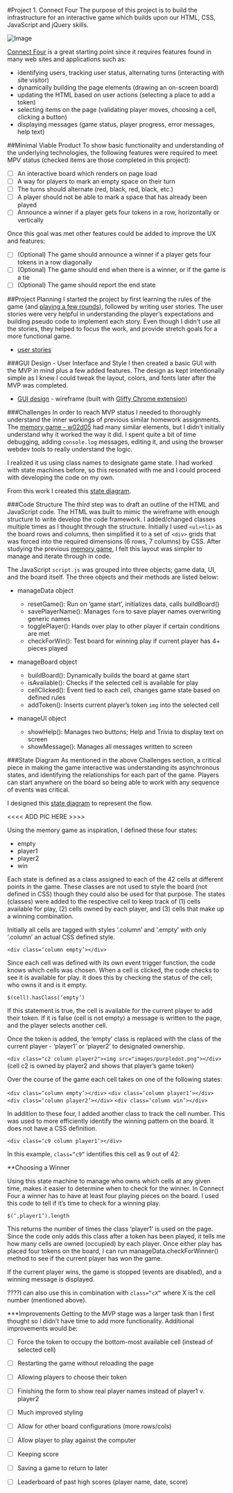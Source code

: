 #Project 1. Connect Four
The purpose of this project is to build the infrastructure for an interactive game which builds upon our HTML, CSS, JavaScript and jQuery skills. 

![Image](https://upload.wikimedia.org/wikipedia/en/thumb/7/79/Connect_4_Board_and_Box.jpg/250px-Connect_4_Board_and_Box.jpg)

[Connect Four](https://en.wikipedia.org/wiki/Connect_Four) is a great starting point since it requires features found in many web sites and applications such as:

- identifying users, tracking user status, alternating turns (interacting with site visitor)
- dynamically building the page elements (drawing an on-screen board)
- updating the HTML based on user actions (selecting a place to add a token)
- selecting items on the page (validating player moves, choosing a cell, clicking a button)
- displaying messages (game status, player progress, error messages, help text)

##Minimal Viable Product
To show basic functionality and understanding of the underlying technologies, the following features were required to meet MPV status (checked items are those completed in this project):

- [ ] An interactive board which renders on page load
- [ ] A way for players to mark an empty space on their turn
- [ ] The turns should alternate (red, black, red, black, etc.)
- [ ] A player should not be able to mark a space that has already been played
- [ ] Announce a winner if a player gets four tokens in a row, horizontally or vertically

Once this goal was met other features could be added to improve the UX and features:

- [ ] \(Optional) The game should announce a winner if a player gets four tokens in a row diagonally
- [ ] \(Optional) The game should end when there is a winner, or if the game is a tie
- [ ] \(Optional) The game should report the end state

##Project Planning
I started the project by first learning the rules of the game (and [playing a few rounds](http://www.connectfour.org/)), followed by writing user stories. The user stories were very helpful in understanding the player’s expectations and building pseudo code to implement each story. Even though I didn’t use all the stories, they helped to focus the work, and provide stretch goals for a more functional game.

* [user stories](https://github.com/TwistedOrange/connect4/issues)

###GUI Design - User Interface and Style
I then created a basic GUI with the MVP in mind plus a few added features. The design as kept intentionally simple as I knew I could tweak the layout, colors, and fonts later after the MVP was completed.

* [GUI design](url) - wireframe (built with [Gliffy Chrome extension](https://chrome.google.com/webstore/detail/gliffy-diagrams/bhmicilclplefnflapjmnngmkkkkpfad?hl=en))

###Challenges
In order to reach MVP status I needed to thoroughly understand the inner workings of previous similar homework assignments. The [memory game - w02d05](https://github.com/ga-students/wdi-remote-matey/tree/master/unit_01/w02d05/student_labs/memory_jquery_lab_day_solution) had many similar elements, but I didn’t initially understand why it worked the way it did. I spent quite a bit of time debugging, adding `console.log` messages, editing it, and using the browser webdev tools to really understand the logic.

I realized it us using class names to designate game state. I had worked with state machines before, so this resonated with me and I could proceed with developing the code on my own.

From this work I created this [state diagram](url).

###Code Structure
The third step was to draft an outline of the HTML and JavaScript code. The HTML was built to mimic the wireframe with enough structure to write develop the code framework. I added/changed classes multiple times as I thought through the structure. Initially I used `<ul><li>` as the board rows and columns, then simplified it to a set of `<div>` grids that was forced into the required dimensions (6 rows, 7 columns) by CSS. After studying the previous [memory game](https://github.com/ga-students/wdi-remote-matey/tree/master/unit_01/w02d05/student_labs/memory_jquery_lab_day_solution), I felt this layout was simpler to manage and iterate through in code.

The JavaScript `script.js` was grouped into three objects; game data, UI, and the board itself. The three objects and their methods are listed below:

* manageData object
	- resetGame(): Run on ‘game start’, initializes data, calls buildBoard()
	- savePlayerName(): Manages `form` to save player names overwriting generic names
	- togglePlayer(): Hands over play to other player if certain conditions are met
	- checkForWin(): Test board for winning play if current player has 4+ pieces played

* manageBoard object
	- buildBoard(): Dynamically builds the board at game start
	- isAvailable(): Checks if the selected cell is available for play
	- cellClicked(): Event tied to each cell, changes game state based on defined rules
	- addToken(): Inserts current player’s token `img` into the selected cell

* manageUI object
	- showHelp(): Manages two buttons; Help and Trivia to display text on screen
	- showMessage(): Manages all messages written to screen

###State Diagram
As mentioned in the above Challenges section, a critical piece in making the game interactive was understanding its asynchronous states, and identifying the relationships for each part of the game. Players can start anywhere on the board so being able to work with any sequence of events was critical.

I designed this [state diagram](url) to represent the flow.

<<<< ADD PIC HERE >>>>

Using the memory game as inspiration, I defined these four states:

* empty
* player1
* player2
* win

Each state is defined as a class assigned to each of the 42 cells at different points in the game. These classes are not used to style the board (not defined in CSS) though they could also be used for that purpose. The states (classes) were added to the respective cell to keep track of (1) cells available for play, (2) cells owned by each player, and (3) cells that make up a winning combination.

Initially all cells are tagged with styles ‘.column’ and ‘.empty’ with only ‘.column’ an actual CSS defined style.

`<div class=‘column empty’></div>`

Since each cell was defined with its own event trigger function, the code knows which cells was chosen. When a cell is clicked, the code checks to see it is available for play. It does this by checking the status of the cell; who owns it and is it empty.

`$(cell).hasClass(‘empty’)`

If this statement is true, the cell is available for the current player to add their token. If it is false (cell is not empty) a message is written to the page, and the player selects another cell.

Once the token is added, the ‘empty’ class is replaced with the class of the current player - ‘player1’ or ‘player2’ to designated ownership.

`<div class="c2 column player2"><img src="images/purpledot.png"></div>`
(cell c2 is owned by player2 and shows that player’s game token)

Over the course of the game each cell takes on one of the following states:

`<div class=‘column empty’></div>`
`<div class=‘column player1’></div>`
`<div class=‘column player2’></div>`
`<div class=‘column win’></div>`

In addition to these four, I added another class to track the cell number. This was used to more efficiently identify the winning pattern on the board. It does not have a CSS definition.

`<div class=‘c9 column player1’></div>`

In this example, `class=“c9”` identifies this cell as 9 out of 42.

**Choosing a Winner

Using this state machine to manage who owns which cells at any given time, makes it easier to determine when to check for the winner. In Connect Four a winner has to have at least four playing pieces on the board. I used this code to tell if it’s time to check for a winning play.

`$(‘.player1’).length`

This returns the number of times the class ‘player1’ is used on the page. Since the code only adds this class after a token has been played, it tells me how many cells are owned (occupied) by each player. Once either play has placed four tokens on the board, I can run manageData.checkForWinner() method to see if the current player has won the game.

If the current player wins, the game is stopped (events are disabled), and a winning message is displayed.

????I can also use this in combination with `class=“cX”` where X is the cell number (mentioned above).

***Improvements
Getting to the MVP stage was a larger task than I first thought so I didn’t have time to add more functionality. Additional improvements would be:

- [ ] Force the token to occupy the bottom-most available cell (instead of selected cell)
- [ ] Restarting the game without reloading the page
- [ ] Allowing players to choose their token
- [ ] Finishing the form to show real player names instead of player1 v. player2
- [ ] Much improved styling
- [ ] Allow for other board configurations (more rows/cols)
- [ ] Allow player to play against the computer
- [ ] Keeping score
- [ ] Saving a game to return to later
- [ ] Leaderboard of past high scores (player name, date, score)

